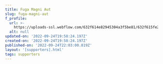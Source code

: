 ```yaml
---
title: Fuga Magni Aut
slug: fuga-magni-aut
f_profile:
  url: >-
    https://uploads-ssl.webflow.com/632f614e82945304a3f5be81/632f615fe2391262cfcca7b9_1664049505055-image10.jpg
  alt: null
updated-on: '2022-09-24T19:58:24.197Z'
created-on: '2022-09-24T19:58:24.197Z'
published-on: '2022-09-24T22:03:00.819Z'
layout: '[supporters].html'
tags: supporters
---
```



